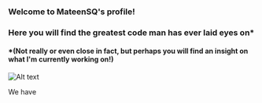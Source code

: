 ### Welcome to MateenSQ's profile!
### Here you will find the greatest code man has ever laid eyes on*
#### *(Not really or even close in fact, but perhaps you will find an insight on what I'm currently working on!)

![Alt text](https://images-wixmp-ed30a86b8c4ca887773594c2.wixmp.com/f/e8aea127-8e3e-4335-bc66-514f7611db84/dcofmv3-610f0d5b-569e-48b6-b1f2-b0a4da14f889.png/v1/fill/w_1265,h_632,q_70,strp/space_by_maryanion_dcofmv3-pre.jpg?token=eyJ0eXAiOiJKV1QiLCJhbGciOiJIUzI1NiJ9.eyJzdWIiOiJ1cm46YXBwOjdlMGQxODg5ODIyNjQzNzNhNWYwZDQxNWVhMGQyNmUwIiwiaXNzIjoidXJuOmFwcDo3ZTBkMTg4OTgyMjY0MzczYTVmMGQ0MTVlYTBkMjZlMCIsIm9iaiI6W1t7ImhlaWdodCI6Ijw9OTU5IiwicGF0aCI6IlwvZlwvZThhZWExMjctOGUzZS00MzM1LWJjNjYtNTE0Zjc2MTFkYjg0XC9kY29mbXYzLTYxMGYwZDViLTU2OWUtNDhiNi1iMWYyLWIwYTRkYTE0Zjg4OS5wbmciLCJ3aWR0aCI6Ijw9MTkyMCJ9XV0sImF1ZCI6WyJ1cm46c2VydmljZTppbWFnZS5vcGVyYXRpb25zIl19.OQPpw5ktlt7Tn3TFXqFQj15JMUjPZD7uX43N1wFxg68 "a title")

We have 


<!--
**MateenSQ/MateenSQ** is a ✨ _special_ ✨ repository because its `README.md` (this file) appears on your GitHub profile.

Here are some ideas to get you started:

- 🔭 I’m currently working on ...
- 🌱 I’m currently learning ...
- 👯 I’m looking to collaborate on ...
- 🤔 I’m looking for help with ...
- 💬 Ask me about ...
- 📫 How to reach me: ...
- 😄 Pronouns: ...
- ⚡ Fun fact: ...
-->
